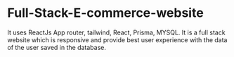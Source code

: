 # Full-Stack-E-commerce-website
It uses ReactJs App router, tailwind, React, Prisma, MYSQL. It is a full stack website which is responsive and provide best user experience with the data of the user saved in the database.
